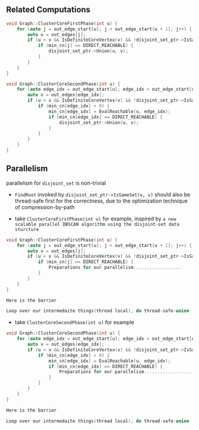 ## Related Computations

```cpp
void Graph::ClusterCoreFirstPhase(int u) {
    for (auto j = out_edge_start[u]; j < out_edge_start[u + 1]; j++) {
        auto v = out_edges[j];
        if (u < v && IsDefiniteCoreVertex(v) && !disjoint_set_ptr->IsSameSet(u, v)) {
            if (min_cn[j] == DIRECT_REACHABLE) {
                disjoint_set_ptr->Union(u, v);
            }
        }
    }
}

void Graph::ClusterCoreSecondPhase(int u) {
    for (auto edge_idx = out_edge_start[u]; edge_idx < out_edge_start[u + 1]; edge_idx++) {
        auto v = out_edges[edge_idx];
        if (u < v && IsDefiniteCoreVertex(v) && !disjoint_set_ptr->IsSameSet(u, v)) {
            if (min_cn[edge_idx] > 0) {
                min_cn[edge_idx] = EvalReachable(u, edge_idx);
                if (min_cn[edge_idx] == DIRECT_REACHABLE) {
                    disjoint_set_ptr->Union(u, v);
                }
            }
        }
    }
}
```

## Parallelism

parallelism for `disjoint_set` is non-trivial

* `FindRoot` invoked by `disjoint_set_ptr->IsSameSet(u, v)` should also be thread-safe first for the correctness, due to the optimization technique of compression-by-path

* take `ClusterCoreFirstPhase(int u)` for example, inspired by `a new scalable parallel DBSCAN algorithm using the disjoint-set data sturcture`

```cpp
void Graph::ClusterCoreFirstPhase(int u) {
    for (auto j = out_edge_start[u]; j < out_edge_start[u + 1]; j++) {
        auto v = out_edges[j];
        if (u < v && IsDefiniteCoreVertex(v) && !disjoint_set_ptr->IsSameSet(u, v)) {
            if (min_cn[j] == DIRECT_REACHABLE) {
                Preparations for our parallelism..................                   
            }
        }
    }
}
```

```cpp
Here is the barrier
```

```cpp
Loop over our intermedaite things(thread local), do thread-safe-union
```

* take `ClusterCoreSecondPhase(int u)` for example

```cpp
void Graph::ClusterCoreSecondPhase(int u) {
    for (auto edge_idx = out_edge_start[u]; edge_idx < out_edge_start[u + 1]; edge_idx++) {
        auto v = out_edges[edge_idx];
        if (u < v && IsDefiniteCoreVertex(v) && !disjoint_set_ptr->IsSameSet(u, v)) {
            if (min_cn[edge_idx] > 0) {
                min_cn[edge_idx] = EvalReachable(u, edge_idx);
                if (min_cn[edge_idx] == DIRECT_REACHABLE) {
                    Preparations for our parallelism..................        
                }
            }
        }
    }
}
```

```cpp
Here is the barrier
```

```cpp
Loop over our intermedaite things(thread local), do thread-safe-union
```
